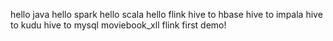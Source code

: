 hello java
hello spark
hello scala
hello flink
hive to hbase
hive to impala
hive to kudu
hive to mysql
moviebook_xll flink first demo!